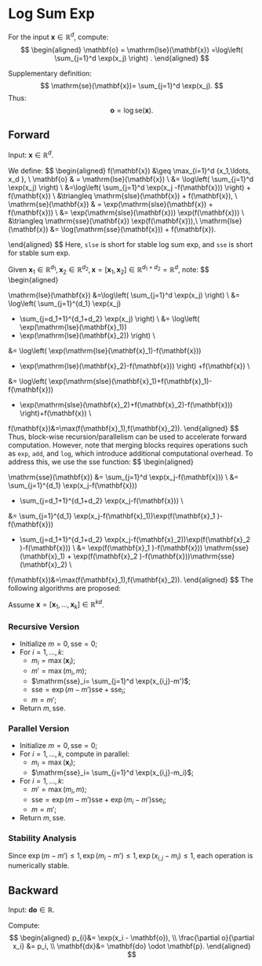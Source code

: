 
# Log Sum Exp

For the input $\mathbf{x} \in \mathbb{R}^d$, compute:
$$
\begin{aligned}
\mathbf{o}
 = \mathrm{lse}(\mathbf{x}) =\log\left(
\sum_{j=1}^d \exp(x_j)
\right) .
\end{aligned}
$$

Supplementary definition:
$$
\mathrm{se}(\mathbf{x})=
\sum_{j=1}^d \exp(x_j).
$$
Thus:
$$
\mathbf{o}= \log\mathrm{se}(\mathbf{x}).
$$

## Forward

Input: $\mathbf{x} \in \mathbb{R}^d$.

We define:
$$
\begin{aligned}
f(\mathbf{x}) &\geq \max_{i=1}^d \{x_1,\ldots, x_d \}, \\
\mathbf{o}
 & = \mathrm{lse}(\mathbf{x}) \\
 &= \log\left(
\sum_{j=1}^d \exp(x_j)
\right)  \\
&=\log\left(
\sum_{j=1}^d \exp(x_j -f(\mathbf{x}))
\right) + f(\mathbf{x}) \\
&\triangleq \mathrm{slse}(\mathbf{x}) +  f(\mathbf{x}), \\
\mathrm{se}(\mathbf{x}) & = \exp(\mathrm{slse}(\mathbf{x}) +  f(\mathbf{x})) \\
&= \exp(\mathrm{slse}(\mathbf{x})) \exp(f(\mathbf{x})) \\
&\triangleq \mathrm{sse}(\mathbf{x}) \exp(f(\mathbf{x})),\\
\mathrm{lse}(\mathbf{x})
&= \log(\mathrm{sse}(\mathbf{x})) + f(\mathbf{x}).

\end{aligned}
$$
Here, `slse` is short for stable log sum exp, and `sse` is short for stable sum exp.

Given $\mathbf{x}_1 \in \mathbb{R}^{d_1}, \mathbf{x}_2 \in \mathbb{R}^{d_2}, \mathbf{x}=[\mathbf{x}_1, \mathbf{x}_2]\in \mathbb{R}^{d_1+d_2}=\mathbb{R}^{d}$, note:
$$
\begin{aligned}

\mathrm{lse}(\mathbf{x}) &=\log\left(
\sum_{j=1}^d \exp(x_j)
\right) \\
&=  \log\left(
\sum_{j=1}^{d_1} \exp(x_j)
+ \sum_{j=d_1+1}^{d_1+d_2} \exp(x_j)
\right) \\
&= \log\left(
\exp(\mathrm{lse}(\mathbf{x}_1))
+ \exp(\mathrm{lse}(\mathbf{x}_2))
\right) \\

&= \log\left(
\exp(\mathrm{lse}(\mathbf{x}_1)-f(\mathbf{x}))
+ \exp(\mathrm{lse}(\mathbf{x}_2)-f(\mathbf{x}))
\right) +f(\mathbf{x}) \\

&= \log\left(
\exp(\mathrm{slse}(\mathbf{x}_1)+f(\mathbf{x}_1)-f(\mathbf{x}))
+ \exp(\mathrm{slse}(\mathbf{x}_2)+f(\mathbf{x}_2)-f(\mathbf{x}))
\right)+f(\mathbf{x}) \\

f(\mathbf{x})&=\max(f(\mathbf{x}_1),f(\mathbf{x}_2)).
\end{aligned}
$$
Thus, block-wise recursion/parallelism can be used to accelerate forward computation. However, note that merging blocks requires operations such as `exp`, `add`, and `log`, which introduce additional computational overhead. To address this, we use the $\mathrm{sse}$ function:
$$
\begin{aligned}

\mathrm{sse}(\mathbf{x}) &=
\sum_{j=1}^d \exp(x_j-f(\mathbf{x}))
\\
&=
\sum_{j=1}^{d_1} \exp(x_j-f(\mathbf{x}))
+ \sum_{j=d_1+1}^{d_1+d_2} \exp(x_j-f(\mathbf{x})) \\

&=
\sum_{j=1}^{d_1} \exp(x_j-f(\mathbf{x}_1))\exp(f(\mathbf{x}_1 )-f(\mathbf{x}))
+ \sum_{j=d_1+1}^{d_1+d_2} \exp(x_j-f(\mathbf{x}_2))\exp(f(\mathbf{x}_2 )-f(\mathbf{x})) \\
&= \exp(f(\mathbf{x}_1 )-f(\mathbf{x})) \mathrm{sse}(\mathbf{x}_1) + \exp(f(\mathbf{x}_2 )-f(\mathbf{x}))\mathrm{sse}(\mathbf{x}_2)  \\

f(\mathbf{x})&=\max(f(\mathbf{x}_1),f(\mathbf{x}_2)).
\end{aligned}
$$
The following algorithms are proposed:

Assume $\mathbf{x}= [\mathbf{x}_1, \ldots, \mathbf{x}_k]\in \mathbb{R}^{kd}$.

### Recursive Version

- Initialize $m=0, \mathrm{sse}=0$;
- For $i=1,\ldots ,k$:
  - $m_i =\max(\mathbf{x}_i)$;
  - $m'=\max(m_i, m)$;
  - $\mathrm{sse}_i= \sum_{j=1}^d \exp(x_{i,j}-m')$;
  - $\mathrm{sse}= \exp(m-m') \mathrm{sse} + \mathrm{sse}_i$;
  - $m=m'$;
- Return $m, \mathrm{sse}$.

### Parallel Version

- Initialize $m=0, \mathrm{sse}=0$;
- For $i=1,\ldots ,k$, compute in parallel:
  - $m_i =\max(\mathbf{x}_i)$;
  - $\mathrm{sse}_i= \sum_{j=1}^d \exp(x_{i,j}-m_i)$;
- For $i=1,\ldots, k$:
  - $m'=\max(m_i, m)$;
  - $\mathrm{sse}= \exp(m-m') \mathrm{sse} + \exp(m_i-m') \mathrm{sse}_i$;
  - $m=m'$;
- Return $m, \mathrm{sse}$.

### Stability Analysis

Since $\exp(m-m')\leq 1, \exp(m_i-m')\leq 1, \exp(x_{i,j}-m_i)\leq 1$, each operation is numerically stable.

## Backward

Input: $\mathbf{do}\in \mathbb R$.

Compute:
$$
\begin{aligned}
p_{i}&= \exp(x_i - \mathbf{o}), \\
\frac{\partial o}{\partial x_i}
&= p_i, \\
\mathbf{dx}&= \mathbf{do} \odot \mathbf{p}.
\end{aligned}
$$
